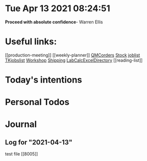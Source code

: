 # Tue Apr 13 2021 08:24:51

**Proceed with absolute confidence**- Warren Ellis

# Useful links:
[[production-meeting]]
[[weekly-planner]]
[QMCorders](https://www.dropbox.com/scl/fi/b2c0gxas5iw94gafwr801/QMC_orders.xlsm?cloud_editor=excel&dl=0)
[Stock](https://www.dropbox.com/scl/fi/w20c8bpsjfwzzr7gjnnri/Stock.xlsm?cloud_editor=excel&dl=0)
[joblist](https://www.dropbox.com/scl/fi/6lxbg8x0fb0b4odekj8u3/joblist.xls?cloud_editor=excel&dl=0)
[TKjobslist](https://www.dropbox.com/scl/fi/f27ptqro2cu9p9po9nqty/TK_jobslist.xlsm?cloud_editor=excel&dl=0)
[Workshop](https://www.dropbox.com/scl/fi/179ys17jb5uofer9b5wow/Workshop.xls?cloud_editor=excel&dl=0)
[Shipping](https://www.dropbox.com/scl/fi/9mvmib7om9r2ca8et1cu2/Shipping.xlsm?cloud_editor=excel&dl=0)
[LabCalcExcelDirectory](file:///D:/MEGA/terminal/LabCalculations/)
[[reading-list]]

# Today's intentions

# Personal Todos

# Journal

## Log for "2021-04-13"

test file [[8005]]